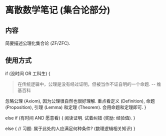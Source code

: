 # 离散数学笔记 (集合论部分)

## 内容
简要描述公理化集合论 (ZF/ZFC).

## 使用方式
if (没时间 OR 工科生) {

> 在传统逻辑中，公理是没有经过证明，但被当作不证自明的一个命题. -- 维基百科

忽略公理 (Axiom), 因为公理很自然也很好理解. 重点看定义 (Definition), 命题 (Proposition), 引理 (Lemma) 和定理 (Theorem). 会用命题和定理即可.
} 

else if (有时间 AND 愿意看) {
阅读证明. 试着纠错 (奖励: 经验值).
}

else {
    // 习题: 属于此处的人应满足何种条件? (数理逻辑相关知识)
}


